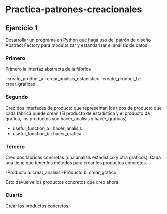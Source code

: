 # Practica-patrones-creacionales

## Ejercicio 1

Desarrollar un programa en Python que haga uso del patrón de diseño Abstract Factory para modularizar y estandarizar el análisis de datos.

### Primero
Primero la interfaz abstracta de la fábrica

-create_product_a : crear_analisis_estadistico
-create_product_b : crear_graficas

### Segundo
Creo dos interfaces de producto que representan los tipos de producto que cada fábrica puede crear. (El producto de estadistica y el producto de grafica, los productos son hacer_analisis y hacer_graficas)

- useful_function_a : hacer_analisis
- useful_function_b : hacer_grafica

### Tercero
Creo dos fábricas concretas (una análisis estadístico y otra gráficos). Cada una tiene que tener los métodos para crear los productos concretos.

-Producto a: crear_analisis
-Producto b: crear_grafico

Esto devuelve los productos concretos que creo ahora

### Cuarto
Crear los productos concretos.